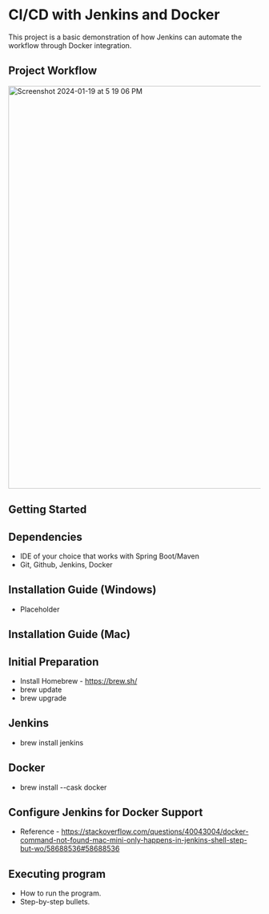 # CI/CD with Jenkins and Docker

This project is a basic demonstration of how Jenkins can automate the workflow through Docker integration.

## Project Workflow

<img width="803" alt="Screenshot 2024-01-19 at 5 19 06 PM" src="https://github.com/bpung05/jenkins_project/assets/71967190/16f678c1-2368-429c-8eae-fa818dee1c78">

## Getting Started

## Dependencies

* IDE of your choice that works with Spring Boot/Maven
* Git, Github, Jenkins, Docker

## Installation Guide (Windows)

* Placeholder

## Installation Guide (Mac)

## Initial Preparation
* Install Homebrew - https://brew.sh/
* brew update
* brew upgrade

## Jenkins
* brew install jenkins

## Docker
* brew install --cask docker

## Configure Jenkins for Docker Support
* Reference - https://stackoverflow.com/questions/40043004/docker-command-not-found-mac-mini-only-happens-in-jenkins-shell-step-but-wo/58688536#58688536

## Executing program

* How to run the program.
* Step-by-step bullets.
